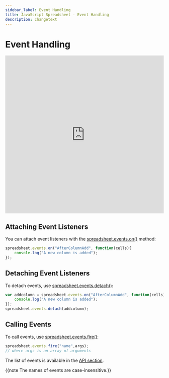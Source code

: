 ```yaml
---
sidebar_label: Event Handling
title: JavaScript Spreadsheet - Event Handling
description: changetext
---
```


# Event Handling

<iframe src="https://snippet.dhtmlx.com/2vkjyvsi?mode=js" frameborder="0" class="snippet_iframe" width="100%" height="500"></iframe>

## Attaching Event Listeners

You can attach event listeners with the [spreadsheet.events.on()](api/eventsbus_on_method.md) method:

~~~js
spreadsheet.events.on("AfterColumnAdd", function(cells){
    console.log("A new column is added");
});
~~~

## Detaching Event Listeners

To detach events, use [spreadsheet.events.detach()](api/eventsbus_detach_method.md):

~~~js
var addcolumn = spreadsheet.events.on("AfterColumnAdd", function(cells){
    console.log("A new column is added");
});
spreadsheet.events.detach(addcolumn);
~~~

## Calling Events

To call events, use [spreadsheet.events.fire()](api/eventsbus_fire_method.md):

~~~js
spreadsheet.events.fire("name",args);
// where args is an array of arguments
~~~

The list of events is available in the [API section](api/api_overview.md#spreadsheet-events).

{{note The names of events are case-insensitive.}}
